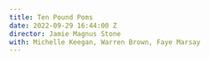 ```yaml
---
title: Ten Pound Poms
date: 2022-09-29 16:44:00 Z
director: Jamie Magnus Stone
with: Michelle Keegan, Warren Brown, Faye Marsay
---
```



